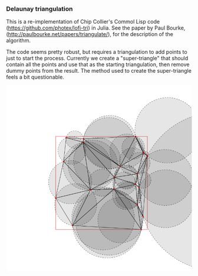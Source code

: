 ### Delaunay triangulation ###

This is a re-implementation of Chip Collier's Commol Lisp code (<https://github.com/photex/lofi-tri>) in Julia. See the paper by Paul Bourke, (<http://paulbourke.net/papers/triangulate/>), for the description of the algorithm.

The code seems pretty robust, but requires a triangulation to add points to just to start the process. Currently we create a "super-triangle" that should contain all the points and use that as the starting triangulation, then remove dummy points from the result. The method used to create the super-triangle feels a bit questionable.

![a random triangulation](https://raw.githubusercontent.com/ckhroulev/delaunay/master/mesh.png)
